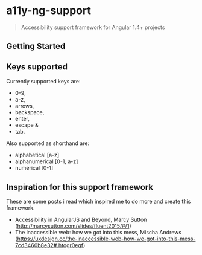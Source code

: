 # a11y-ng-support

> Accessibility support framework for Angular 1.4+ projects

## Getting Started


## Keys supported
Currently supported keys are:

- 0-9,
- a-z,
- arrows,
- backspace,
- enter,
- escape &
- tab.

Also supported as shorthand are:

- alphabetical [a-z]
- alphanumerical [0-1, a-z]
- numerical [0-1]

## Inspiration for this support framework

These are some posts i read which inspired me to do more and create this framework.

- Accessibility in AngularJS and Beyond, Marcy Sutton (http://marcysutton.com/slides/fluent2015/#/1)
- The inaccessible web: how we got into this mess, Mischa Andrews (https://uxdesign.cc/the-inaccessible-web-how-we-got-into-this-mess-7cd3460b8e32#.htogr0eqf)
